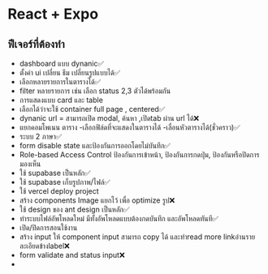 # React + Expo

## ฟีเจอร์ที่ต้องทำ

- dashboard แบบ dynanic✅
- ตั้งค่า ui เปลี่ยน ธีม เปลี่ยนรูปแบบได้✅
- เลือกหลายรายการในตารางได้✅
- filter หลายรายการ เช่น เลือก status 2,3 ตัวได้พร้อมกัน
- การแสดงแบบ card และ table
- เลือกได้ว่าจะใช้ container full page , centered✅
- dynanic url = สามารถเปิด modal, ค้นหา ,เปิดtab ผ่าน url ได้❌
- แยกคอมโพเนน ตาราง -เลือกฟิล์ดที่จะแสดงในตารางได้ -เลื่อนหัวตารางได้(ชั่วคราว)✅
- ระบบ 2 ภาษา✅
- form disable state และป้องกันการออกโดยไม่บันทึก✅
- Role-based Access Control ป้องกันการเข้าหน้า, ป้องกันการกดปุ่ม, ป้องกันหรือปิดการมองเห็น 
- ใช้ supabase เป็นหลัก✅
- ใช้ supabase เก็บรูปภาพ/ไฟล์✅
- ใช้ vercel deploy project
- สร้าง components Image แยกไว้ เพื่อ optimize รูป❌
- ใช้ design ของ ant design เป็นหลัก✅
- ทำระบบไฟล์อัพโหลดใหม่ มีทั้งอัพโหลดแบบต้องกดบันทึก และอัพโหลดทันที✅
- เปิด/ปิดการสอนใช้งาน
- สร้าง input ให้ component input สามารถ copy ได้ และทำread more linkอ่านรายละเอียดข้างlabel❌
- form validate and status input❌
-



